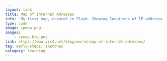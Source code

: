 ```yaml
---
layout: link
title: Map of Internet Adresses
info: 'My first map, created in Flash. Showing locations of IP addresses. Fancy, huh?'
type: code
image: ipmap.png
images: 
    - ipmap-big.png
link: https://www.vis4.net/blog/world-map-of-internet-adresses/
tag: early-steps, sketches
category: learning
---
```

